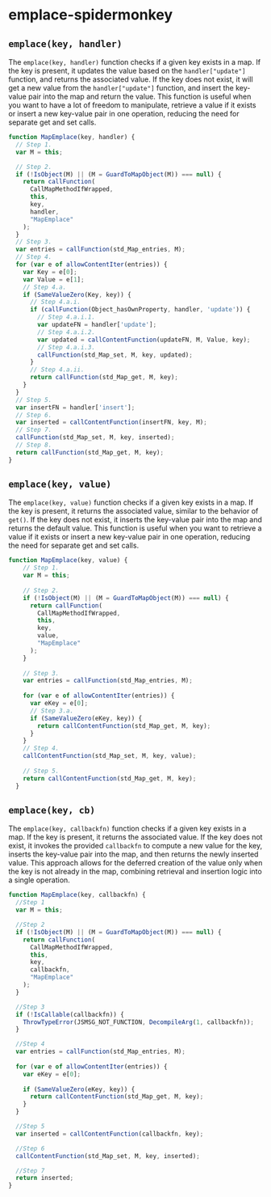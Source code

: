 # emplace-spidermonkey

## `emplace(key, handler)`

The `emplace(key, handler)` function checks if a given key exists in a map. If the key is present, it updates the value based on the `handler["update"]` function, and returns the associated value. If the key does not exist, it will get a new value from the `handler["update"]` function, and insert the key-value pair into the map and return the value. This function is useful when you want to have a lot of freedom to manipulate, retrieve a value if it exists or insert a new key-value pair in one operation, reducing the need for separate get and set calls.

```js
function MapEmplace(key, handler) {
  // Step 1.
  var M = this;

  // Step 2.
  if (!IsObject(M) || (M = GuardToMapObject(M)) === null) {
    return callFunction(
      CallMapMethodIfWrapped,
      this,
      key,
      handler,
      "MapEmplace"
    );
  }
  // Step 3.
  var entries = callFunction(std_Map_entries, M);
  // Step 4.
  for (var e of allowContentIter(entries)) {
    var Key = e[0];
    var Value = e[1];
    // Step 4.a.
    if (SameValueZero(Key, key)) {
      // Step 4.a.i.
      if (callFunction(Object_hasOwnProperty, handler, 'update')) {
        // Step 4.a.i.1.
        var updateFN = handler['update'];
        // Step 4.a.i.2.
        var updated = callContentFunction(updateFN, M, Value, key);
        // Step 4.a.i.3.
        callFunction(std_Map_set, M, key, updated);
      }
      // Step 4.a.ii.
      return callFunction(std_Map_get, M, key);
    }
  }
  // Step 5.
  var insertFN = handler['insert'];
  // Step 6.
  var inserted = callContentFunction(insertFN, key, M);
  // Step 7.
  callFunction(std_Map_set, M, key, inserted);
  // Step 8.
  return callFunction(std_Map_get, M, key);
}
```

## `emplace(key, value)`

The `emplace(key, value)` function checks if a given key exists in a map. If the key is present, it returns the associated value, similar to the behavior of `get()`. If the key does not exist, it inserts the key-value pair into the map and returns the default value. This function is useful when you want to retrieve a value if it exists or insert a new key-value pair in one operation, reducing the need for separate get and set calls.

```javascript
function MapEmplace(key, value) {
    // Step 1.
    var M = this;
    
    // Step 2.
    if (!IsObject(M) || (M = GuardToMapObject(M)) === null) {
      return callFunction(      
        CallMapMethodIfWrapped, 
        this,
        key,
        value,             
        "MapEmplace"
      );
    }
    
    // Step 3.
    var entries = callFunction(std_Map_entries, M);
  
    for (var e of allowContentIter(entries)) {
      var eKey = e[0];   
      // Step 3.a. 
      if (SameValueZero(eKey, key)) {
        return callContentFunction(std_Map_get, M, key);
      }
    }
    // Step 4.
    callContentFunction(std_Map_set, M, key, value);
    
    // Step 5.
    return callContentFunction(std_Map_get, M, key);
  }
```

## `emplace(key, cb)`

The `emplace(key, callbackfn)` function checks if a given key exists in a map. If the key is present, it returns the associated value. If the key does not exist, it invokes the provided `callbackfn` to compute a new value for the key, inserts the key-value pair into the map, and then returns the newly inserted value. This approach allows for the deferred creation of the value only when the key is not already in the map, combining retrieval and insertion logic into a single operation.

```js
function MapEmplace(key, callbackfn) {
  //Step 1
  var M = this;

  //Step 2
  if (!IsObject(M) || (M = GuardToMapObject(M)) === null) {
    return callFunction(      
      CallMapMethodIfWrapped, 
      this,
      key,
      callbackfn,             
      "MapEmplace"
    );
  }

  //Step 3
  if (!IsCallable(callbackfn)) {
    ThrowTypeError(JSMSG_NOT_FUNCTION, DecompileArg(1, callbackfn));
  }

  //Step 4
  var entries = callFunction(std_Map_entries, M);
  
  for (var e of allowContentIter(entries)) {
    var eKey = e[0];   
    
    if (SameValueZero(eKey, key)) {
      return callContentFunction(std_Map_get, M, key);
    }
  }

  //Step 5
  var inserted = callContentFunction(callbackfn, key);

  //Step 6
  callContentFunction(std_Map_set, M, key, inserted);

  //Step 7
  return inserted;
}
```
